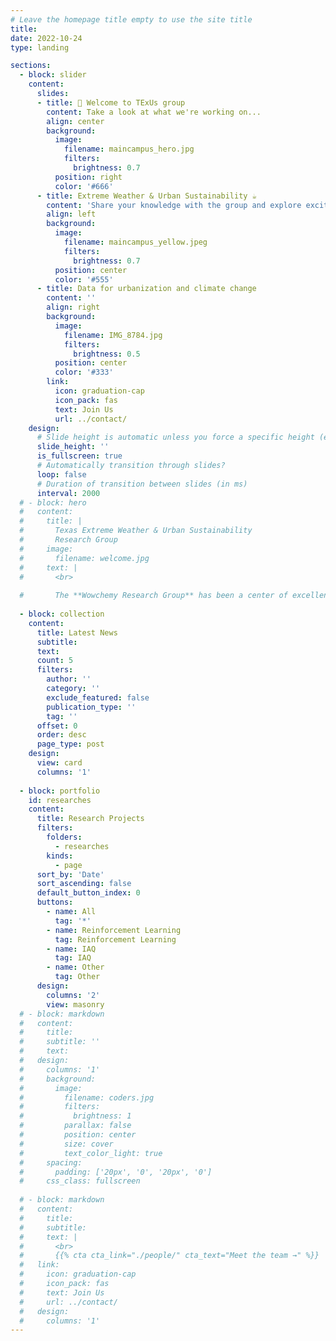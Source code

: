 ```yaml
---
# Leave the homepage title empty to use the site title
title:
date: 2022-10-24
type: landing

sections:
  - block: slider
    content:
      slides:
      - title: 👋 Welcome to TExUs group
        content: Take a look at what we're working on...
        align: center
        background:
          image:
            filename: maincampus_hero.jpg
            filters:
              brightness: 0.7
          position: right
          color: '#666'
      - title: Extreme Weather & Urban Sustainability ☕️
        content: 'Share your knowledge with the group and explore exciting new topics together!'
        align: left
        background:
          image:
            filename: maincampus_yellow.jpeg
            filters:
              brightness: 0.7
          position: center
          color: '#555'
      - title: Data for urbanization and climate change
        content: ''
        align: right
        background:
          image:
            filename: IMG_8784.jpg
            filters:
              brightness: 0.5
          position: center
          color: '#333'
        link:
          icon: graduation-cap
          icon_pack: fas
          text: Join Us
          url: ../contact/
    design:
      # Slide height is automatic unless you force a specific height (e.g. '400px')
      slide_height: ''
      is_fullscreen: true
      # Automatically transition through slides?
      loop: false
      # Duration of transition between slides (in ms)
      interval: 2000
  # - block: hero
  #   content:
  #     title: |
  #       Texas Extreme Weather & Urban Sustainability 
  #       Research Group
  #     image:
  #       filename: welcome.jpg
  #     text: |
  #       <br>
        
  #       The **Wowchemy Research Group** has been a center of excellence for Artificial Intelligence research, teaching, and practice since its founding in 2016.
  
  - block: collection
    content:
      title: Latest News
      subtitle:
      text:
      count: 5
      filters:
        author: ''
        category: ''
        exclude_featured: false
        publication_type: ''
        tag: ''
      offset: 0
      order: desc
      page_type: post
    design:
      view: card
      columns: '1'
      
  - block: portfolio
    id: researches
    content:
      title: Research Projects
      filters:
        folders:
          - researches
        kinds:
          - page
      sort_by: 'Date'
      sort_ascending: false
      default_button_index: 0
      buttons:
        - name: All
          tag: '*'
        - name: Reinforcement Learning
          tag: Reinforcement Learning
        - name: IAQ
          tag: IAQ
        - name: Other
          tag: Other
      design:
        columns: '2'
        view: masonry
  # - block: markdown
  #   content:
  #     title:
  #     subtitle: ''
  #     text:
  #   design:
  #     columns: '1'
  #     background:
  #       image: 
  #         filename: coders.jpg
  #         filters:
  #           brightness: 1
  #         parallax: false
  #         position: center
  #         size: cover
  #         text_color_light: true
  #     spacing:
  #       padding: ['20px', '0', '20px', '0']
  #     css_class: fullscreen
  
  # - block: markdown
  #   content:
  #     title:
  #     subtitle:
  #     text: |
  #       <br>
  #       {{% cta cta_link="./people/" cta_text="Meet the team →" %}}
  #   link:
  #     icon: graduation-cap
  #     icon_pack: fas
  #     text: Join Us
  #     url: ../contact/
  #   design:
  #     columns: '1'
---
```



